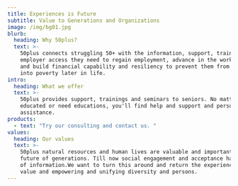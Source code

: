 ```yaml
---
title: Experiences is Future
subtitle: Value to Generations and Organizations
image: /img/bg01.jpg
blurb:
  heading: Why 50plus?
  text: >-
    50plus connects struggling 50+ with the information, support, training, and
    employer access they need to regain employment, advance in the workforce,
    and build financial capability and resiliency to prevent them from slipping
    into poverty later in life.
intro:
  heading: What we offer
  text: >-
    50plus provides support, trainings and seminars to seniors. No matter if you
    educated or need educations, you'll find help and support and personal
    assistance.
products:
  - text: "Try our consulting and contact us. "
values:
  heading: Our values
  text: >-
    50plus natural resources and human lives are valuable and important for the
    future of generations. Till now social engagement and acceptance has a lack
    of information.We want to turn this around and return the experience into
    value and empowering and unifying diversity and persons.
---
```

